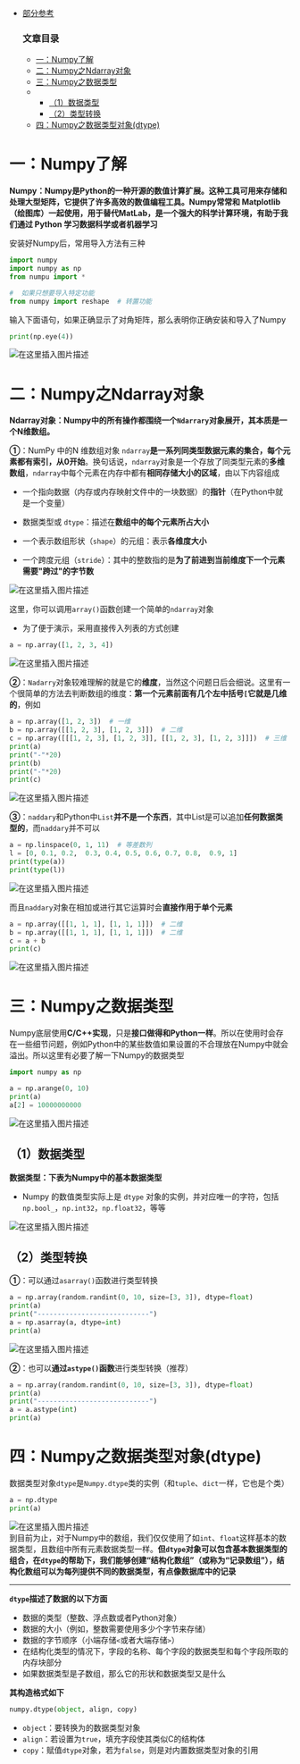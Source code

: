  

- [部分参考](https://www.runoob.com/numpy/numpy-ndarray-object.html)  

  ### 文章目录

  - [一：Numpy了解](#Numpy_5)
  - [二：Numpy之Ndarray对象](#NumpyNdarray_33)
  - [三：Numpy之数据类型](#Numpy_115)
  - - [（1）数据类型](#1_130)
    - [（2）类型转换](#2_145)
  - [四：Numpy之数据类型对象\(dtype\)](#Numpydtype_174)

# 一：Numpy了解

**Numpy：Numpy是Python的一种开源的数值计算扩展。这种工具可用来存储和处理大型矩阵，它提供了许多高效的数值编程工具。Numpy常常和 Matplotlib（绘图库）一起使用，用于替代MatLab，是一个强大的科学计算环境，有助于我们通过 Python 学习数据科学或者机器学习**

安装好Numpy后，常用导入方法有三种

```python
import numpy
import numpy as np
from numpu import *

#  如果只想要导入特定功能
from numpy import reshape  # 转置功能
```

输入下面语句，如果正确显示了对角矩阵，那么表明你正确安装和导入了Numpy

```python
print(np.eye(4))
```

![在这里插入图片描述](https://ziquyun.com/main/csdn/img?url=https%3A%2F%2Fimg-blog.csdnimg.cn%2F09c7bf7a81834396bd7922057a65e789.png%3Fx-oss-process%3Dimage%2Fwatermark%2Ctype_d3F5LXplbmhlaQ%2Cshadow_50%2Ctext_Q1NETiBA5b-r5LmQ5rGf5rmW%2Csize_20%2Ccolor_FFFFFF%2Ct_70%2Cg_se%2Cx_16&rfUrl=https%3A%2F%2Fzhangxing-tech.blog.csdn.net%2Farticle%2Fdetails%2F124226590)

# 二：Numpy之Ndarray对象

**Ndarray对象：Numpy中的所有操作都围绕一个`Ndarrary`对象展开，其本质是一个N维数组。**

**①**：NumPy 中的N 维数组对象 `ndarray`**是一系列同类型数据元素的集合，每个元素都有索引，从0开始**。换句话说，`ndarray`对象是一个存放了同类型元素的**多维数组**，`ndarray`中每个元素在内存中都有**相同存储大小的区域**，由以下内容组成

- 一个指向数据（内存或内存映射文件中的一块数据）的**指针**（在Python中就是一个变量）

- 数据类型或 `dtype`：描述在**数组中的每个元素所占大小**

- 一个表示数组形状（`shape`）的元组：表示**各维度大小**

- 一个跨度元组（`stride`）：其中的整数指的是**为了前进到当前维度下一个元素需要"跨过"的字节数**

![在这里插入图片描述](https://ziquyun.com/main/csdn/img?url=https%3A%2F%2Fimg-blog.csdnimg.cn%2F7c4b29f7737542ceb148b7bda1310e39.png%3Fx-oss-process%3Dimage%2Fwatermark%2Ctype_d3F5LXplbmhlaQ%2Cshadow_50%2Ctext_Q1NETiBA5b-r5LmQ5rGf5rmW%2Csize_20%2Ccolor_FFFFFF%2Ct_70%2Cg_se%2Cx_16&rfUrl=https%3A%2F%2Fzhangxing-tech.blog.csdn.net%2Farticle%2Fdetails%2F124226590)

这里，你可以调用`array()`函数创建一个简单的`ndarray`对象

 -    为了便于演示，采用直接传入列表的方式创建

```python
a = np.array([1, 2, 3, 4])
```

![在这里插入图片描述](https://ziquyun.com/main/csdn/img?url=https%3A%2F%2Fimg-blog.csdnimg.cn%2F070f89b1867a4f7881e7fa434573d1ff.png&rfUrl=https%3A%2F%2Fzhangxing-tech.blog.csdn.net%2Farticle%2Fdetails%2F124226590)

**②**：`Nadarry`对象较难理解的就是它的**维度**，当然这个问题日后会细说。这里有一个很简单的方法去判断数组的维度：**第一个元素前面有几个左中括号`[`它就是几维的**，例如

```python
a = np.array([1, 2, 3])  # 一维
b = np.array([[1, 2, 3], [1, 2, 3]])  # 二维
c = np.array([[[1, 2, 3], [1, 2, 3]], [[1, 2, 3], [1, 2, 3]]])  # 三维
print(a)
print("-"*20)
print(b)
print("-"*20)
print(c)
```

![在这里插入图片描述](https://ziquyun.com/main/csdn/img?url=https%3A%2F%2Fimg-blog.csdnimg.cn%2Fea3dca4b823a4cee808e7fe9e62e57f7.png&rfUrl=https%3A%2F%2Fzhangxing-tech.blog.csdn.net%2Farticle%2Fdetails%2F124226590)

**③**：`naddary`和Python中`List`**并不是一个东西**，其中List是可以追加**任何数据类型的**，而`naddary`并不可以

```python
a = np.linspace(0, 1, 11)  # 等差数列
l = [0, 0.1, 0.2,  0.3, 0.4, 0.5, 0.6, 0.7, 0.8,  0.9, 1]
print(type(a))
print(type(l))
```

![在这里插入图片描述](https://ziquyun.com/main/csdn/img?url=https%3A%2F%2Fimg-blog.csdnimg.cn%2F23f36725edb54d6f80256daa57f7f360.png&rfUrl=https%3A%2F%2Fzhangxing-tech.blog.csdn.net%2Farticle%2Fdetails%2F124226590)

而且`naddary`对象在相加或进行其它运算时会**直接作用于单个元素**

```python
a = np.array([[1, 1, 1], [1, 1, 1]])  # 二维
b = np.array([[1, 1, 1], [1, 1, 1]])  # 二维
c = a + b
print(c)
```

![在这里插入图片描述](https://ziquyun.com/main/csdn/img?url=https%3A%2F%2Fimg-blog.csdnimg.cn%2F9fd78125df7440b49fb9dc1a44c0419b.png&rfUrl=https%3A%2F%2Fzhangxing-tech.blog.csdn.net%2Farticle%2Fdetails%2F124226590)

# 三：Numpy之数据类型

Numpy底层使用**C/C++实现**，只是**接口做得和Python一样**。所以在使用时会存在一些细节问题，例如Python中的某些数值如果设置的不合理放在Numpy中就会溢出。所以这里有必要了解一下Numpy的数据类型

```python
import numpy as np

a = np.arange(0, 10)
print(a)
a[2] = 10000000000
```

![在这里插入图片描述](https://ziquyun.com/main/csdn/img?url=https%3A%2F%2Fimg-blog.csdnimg.cn%2Fcb49efd35f854ca5ab9164c837b48375.png&rfUrl=https%3A%2F%2Fzhangxing-tech.blog.csdn.net%2Farticle%2Fdetails%2F124226590)

## （1）数据类型

**数据类型：下表为Numpy中的基本数据类型**

- Numpy 的数值类型实际上是 `dtype` 对象的实例，并对应唯一的字符，包括 `np.bool_`，`np.int32`，`np.float32`，等等

![在这里插入图片描述](https://ziquyun.com/main/csdn/img?url=https%3A%2F%2Fimg-blog.csdnimg.cn%2Fc65ced0e5edf418c8d472cdde9b30bf9.png%3Fx-oss-process%3Dimage%2Fwatermark%2Ctype_d3F5LXplbmhlaQ%2Cshadow_50%2Ctext_Q1NETiBA5b-r5LmQ5rGf5rmW%2Csize_20%2Ccolor_FFFFFF%2Ct_70%2Cg_se%2Cx_16&rfUrl=https%3A%2F%2Fzhangxing-tech.blog.csdn.net%2Farticle%2Fdetails%2F124226590)

## （2）类型转换

**①**：可以通过`asarray()`函数进行类型转换

```python
a = np.array(random.randint(0, 10, size=[3, 3]), dtype=float)
print(a)
print("----------------------------")
a = np.asarray(a, dtype=int)
print(a)
```

![在这里插入图片描述](https://ziquyun.com/main/csdn/img?url=https%3A%2F%2Fimg-blog.csdnimg.cn%2F788926e170c34022b22b737d3f119705.png%3Fx-oss-process%3Dimage%2Fwatermark%2Ctype_d3F5LXplbmhlaQ%2Cshadow_50%2Ctext_Q1NETiBA5b-r5LmQ5rGf5rmW%2Csize_20%2Ccolor_FFFFFF%2Ct_70%2Cg_se%2Cx_16&rfUrl=https%3A%2F%2Fzhangxing-tech.blog.csdn.net%2Farticle%2Fdetails%2F124226590)

**②**：也可以**通过`astype()`函数**进行类型转换（推荐）

```python
a = np.array(random.randint(0, 10, size=[3, 3]), dtype=float)
print(a)
print("----------------------------")
a = a.astype(int)
print(a)
```

# 四：Numpy之数据类型对象\(dtype\)

数据类型对象`dtype`是`Numpy.dtype`类的实例（和`tuple`、`dict`一样，它也是个类）

```python
a = np.dtype
print(a)
```

![在这里插入图片描述](https://ziquyun.com/main/csdn/img?url=https%3A%2F%2Fimg-blog.csdnimg.cn%2Ffddc3697e6334b37a4c4d696c3dbd9c9.png&rfUrl=https%3A%2F%2Fzhangxing-tech.blog.csdn.net%2Farticle%2Fdetails%2F124226590)  
到目前为止，对于Numpy中的数组，我们仅仅使用了如`int`、`float`这样基本的数据类型，且数组中所有元素数据类型一样。**但`dtype`对象可以包含基本数据类型的组合，在`dtype`的帮助下，我们能够创建“结构化数组”（或称为“记录数组”），结构化数组可以为每列提供不同的数据类型，有点像数据库中的记录**

---

**`dtype`描述了数据的以下方面**

- 数据的类型（整数、浮点数或者Python对象）
- 数据的大小（例如，整数需要使用多少个字节来存储）
- 数据的字节顺序（小端存储`<`或者大端存储`>`）
- 在结构化类型的情况下，字段的名称、每个字段的数据类型和每个字段所取的内存块部分
- 如果数据类型是子数组，那么它的形状和数据类型又是什么

**其构造格式如下**

```python
numpy.dtype(object, align, copy)
```

- `object`：要转换为的数据类型对象
- `align`：若设置为`true`，填充字段使其类似C的结构体
- `copy`：赋值`dtype`对象，若为`false`，则是对内置数据类型对象的引用